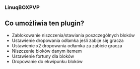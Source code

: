 ### LinuqBOXPVP

## Co umożliwia ten plugin?
- Zablokowanie niszczenia/stawiania poszczególnych bloków
- Ustawienie dropowania odłamka jeśli zabije się gracza
- Ustawienie x2 dropowania odłamka za zabicie gracza
- Niszczenie bloków danym itemem
- Ustawienie fortuny dla bloków
- Dropowanie do ekwipunku bloków
